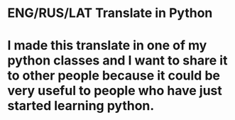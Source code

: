 # ENG/RUS/LAT Translate in Python
# I made this translate in one of my python classes and I want to share it to other people because it could be very useful to people who have just started learning python.